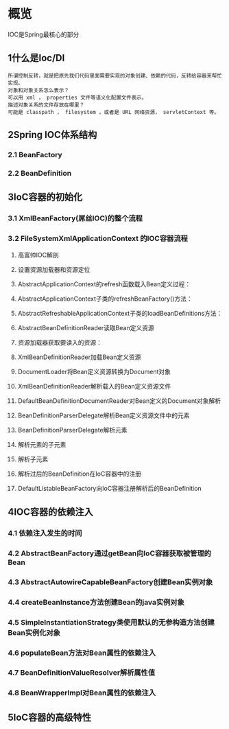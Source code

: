 # 概览

IOC是Spring最核心的部分

## 1什么是Ioc/DI

``` 
所谓控制反转，就是把原先我们代码里面需要实现的对象创建、依赖的代码，反转给容器来帮忙实现。
对象和对象关系怎么表示？
可以用 xml ， properties 文件等语义化配置文件表示。
描述对象关系的文件存放在哪里？
可能是 classpath ， filesystem ，或者是 URL 网络资源， servletContext 等。
```

## 2Spring IOC体系结构

### 2.1 BeanFactory

### 2.2 BeanDefinition

## 3IoC容器的初始化

### 3.1 XmlBeanFactory(屌丝IOC)的整个流程

### 3.2 FileSystemXmlApplicationContext 的IOC容器流程

1. 高富帅IOC解剖

2. 设置资源加载器和资源定位

3. AbstractApplicationContext的refresh函数载入Bean定义过程：

4. AbstractApplicationContext子类的refreshBeanFactory()方法：

5. AbstractRefreshableApplicationContext子类的loadBeanDefinitions方法：

6. AbstractBeanDefinitionReader读取Bean定义资源

7. 资源加载器获取要读入的资源：

8. XmlBeanDefinitionReader加载Bean定义资源

9. DocumentLoader将Bean定义资源转换为Document对象

10. XmlBeanDefinitionReader解析载入的Bean定义资源文件

11. DefaultBeanDefinitionDocumentReader对Bean定义的Document对象解析

12. BeanDefinitionParserDelegate解析Bean定义资源文件中的<Bean>元素

13. BeanDefinitionParserDelegate解析<property>元素

14. 解析<property>元素的子元素

15. 解析<list>子元素

16. 解析过后的BeanDefinition在IoC容器中的注册

17. DefaultListableBeanFactory向IoC容器注册解析后的BeanDefinition

## 4IOC容器的依赖注入

### 4.1 依赖注入发生的时间

### 4.2 AbstractBeanFactory通过getBean向IoC容器获取被管理的Bean

### 4.3 AbstractAutowireCapableBeanFactory创建Bean实例对象

### 4.4 createBeanInstance方法创建Bean的java实例对象

### 4.5 SimpleInstantiationStrategy类使用默认的无参构造方法创建Bean实例化对象

### 4.6 populateBean方法对Bean属性的依赖注入

### 4.7 BeanDefinitionValueResolver解析属性值

### 4.8 BeanWrapperImpl对Bean属性的依赖注入

## 5IoC容器的高级特性